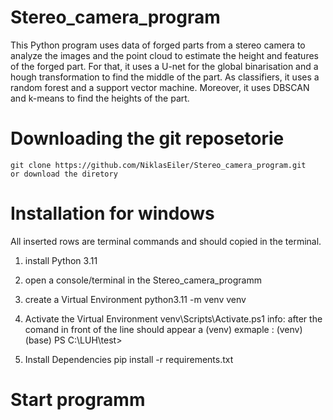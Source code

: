 # Stereo_camera_program
This Python program uses data of forged parts from a stereo camera to analyze the images and the point cloud to estimate the height and features of the forged part. For that, it uses a U-net for the global binarisation and a hough transformation to find the middle of the part. As classifiers, it uses a random forest and a support vector machine. Moreover, it uses DBSCAN and k-means to find the heights of the part.

# Downloading the git reposetorie
	git clone https://github.com/NiklasEiler/Stereo_camera_program.git
	or download the diretory

# Installation for windows 
All inserted rows are terminal commands and should copied in the terminal.

1. install Python 3.11

3. open a console/terminal in the Stereo_camera_programm

2. create a Virtual Environment
	python3.11 -m venv venv

3. Activate the Virtual Environment 
	venv\Scripts\Activate.ps1
info: after the comand in front of the line should appear a (venv)
exmaple : (venv) (base) PS C:\LUH\test>

4. Install Dependencies
	pip install -r requirements.txt

# Start programm
	
